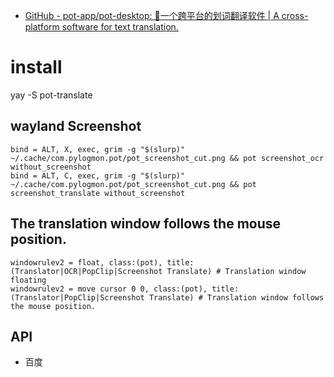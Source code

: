 - [GitHub - pot-app/pot-desktop: 🌈一个跨平台的划词翻译软件 | A cross-platform software for text translation.](https://github.com/pot-app/pot-desktopj)


# install 
yay -S pot-translate

## wayland Screenshot

````
bind = ALT, X, exec, grim -g "$(slurp)" ~/.cache/com.pylogmon.pot/pot_screenshot_cut.png && pot screenshot_ocr without_screenshot
bind = ALT, C, exec, grim -g "$(slurp)" ~/.cache/com.pylogmon.pot/pot_screenshot_cut.png && pot screenshot_translate without_screenshot
````

## The translation window follows the mouse position.

````
windowrulev2 = float, class:(pot), title:(Translator|OCR|PopClip|Screenshot Translate) # Translation window floating
windowrulev2 = move cursor 0 0, class:(pot), title:(Translator|PopClip|Screenshot Translate) # Translation window follows the mouse position.
````


## API 
- 百度


